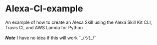 # Alexa-CI-example
An example of how to create an Alexa Skill using the Alexa Skill Kit CLI, Travis CI, and AWS Lamda for Python

***Note*** I have no idea if this will work ¯\_(ツ)_/¯ 
